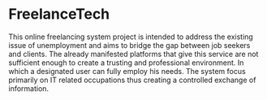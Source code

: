 # FreelanceTech
This online freelancing system project is intended to address the existing issue of unemployment and aims to bridge the gap between job seekers and clients. The already manifested platforms that give this service are not sufficient enough to create a trusting and professional environment. In which a designated user can fully employ his needs. The system focus primarily on IT related occupations thus creating a controlled exchange of information.
